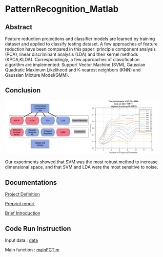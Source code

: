 # PatternRecognition_Matlab

## Abstract

Feature reduction projections and classifier models are learned by training dataset and applied to classify testing dataset. A few approaches of feature reduction have been compared in this paper: principle component analysis (PCA), linear discriminant analysis (LDA) and their kernel methods (KPCA,KLDA). Correspondingly, a few approaches of classification algorithm are implemented: Support Vector Machine (SVM), Gaussian Quadratic Maximum Likelihood and K-nearest neighbors (KNN) and Gaussian Mixture Model(GMM). 



## Conclusion


<p align="center"><img src="./figures/fselection.png"  width="600" class="inline"/></p>

Our experiments showed that SVM was the most robust method to increase dimensional space, and that SVM and LDA were the most sensitive to noise.

## Documentations

[Project Definition](.Project.pdf)

[Preprint report](https://www.researchgate.net/publication/308927930_Comparison_of_Feature_Reduction_Approaches_and_Classification_Approaches_for_Pattern_Recognition)

[Brief Introduction](https://xiaoyang-rebecca.github.io/subpage/fselec.html)



## Code Run Instruction

Input data : [data](./data.mat)

Main function : [mainFCT.m](./mainFCT.m)
